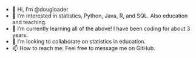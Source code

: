 - 👋 Hi, I’m @dougloader
- 👀 I’m interested in statistics, Python, Java, R, and SQL. Also education and teaching.
- 🌱 I’m currently learning all of the above! I have been coding for about 3 years.
- 💞️ I’m looking to collaborate on statistics in education.
- 📫 How to reach me: Feel free to message me on GitHub.

<!---
dougloader/dougloader is a ✨ special ✨ repository because its `README.md` (this file) appears on your GitHub profile.
You can click the Preview link to take a look at your changes.
--->
